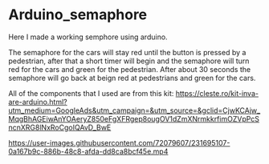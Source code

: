 # Arduino_semaphore

Here I made a working semphore using arduino.

The semaphore for the cars will stay red until the button is pressed by a pedestrian, after that a short timer will begin
and the semaphore will turn red for the cars and green for the pedestrian. After about 30 seconds the semaphore will go back at beign red at pedestrians
and green for the cars.

All of the components that I used are from this kit:
https://cleste.ro/kit-inva-are-arduino.html?utm_medium=GoogleAds&utm_campaign=&utm_source=&gclid=CjwKCAjw_MqgBhAGEiwAnYOAeryZ850eFgXFRgep8ougOV1dZmXNrmkkrfimOZVpPcSncnXRG8lNxRoCgoIQAvD_BwE

https://user-images.githubusercontent.com/72079607/231695107-0a167b9c-886b-48c8-afda-dd8ca8bcf45e.mp4

